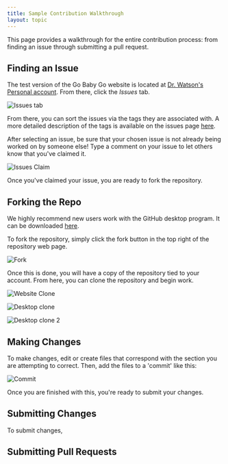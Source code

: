 ```yaml
---
title: Sample Contribution Walkthrough 
layout: topic
---
```


This page provides a walkthrough for the entire contribution process: from finding an issue through submitting a pull request.

## Finding an Issue

The test version of the Go Baby Go website is located at [Dr. Watson's Personal account](https://github.com/rbwatson/GoBabyGo). From there, click the _Issues_ tab. 

![Issues tab]({{site.baseurl}}/docs/assets/images/issues-tab.png)

From there, you can sort the issues via the tags they are associated with. A more detailed description of the tags is available on the issues page [here]({{site.baseurl}}/pages/docs-contribution/gbg-issues.html).

After selecting an issue, be sure that your chosen issue is not already being worked on by someone else! Type a comment on your issue to let others know that you've claimed it.

![Issues Claim]({{site.baseurl}}/docs/assets/images/issues-claim.png)

Once you've claimed your issue, you are ready to fork the repository.

## Forking the Repo

We highly recommend new users work with the GitHub desktop program. It can be downloaded [here](https://desktop.github.com/).

To fork the repository, simply click the fork button in the top right of the repository web page.

![Fork]({{site.baseurl}}/docs/assets/images/fork-button.png)

Once this is done, you will have a copy of the repository tied to your account. From here, you can clone the repository and begin work.

![Website Clone]({{site.baseurl}}/docs/assets/images/clone-button.png)

![Desktop clone]({{site.baseurl}}/docs/assets/images/gh-desktop-clone.png)

![Desktop clone 2]({{site.baseurl}}/docs/assets/images/gh-desktop-clone-url.png)

## Making Changes

To make changes, edit or create files that correspond with the section you are attempting to correct. Then, add the files to a 'commit' like this:

![Commit]({{site.baseulr}}/docs/assets/images/gh-desktop-commit.png)

Once you are finished with this, you're ready to submit your changes. 

## Submitting Changes

To submit changes,

## Submitting Pull Requests  

